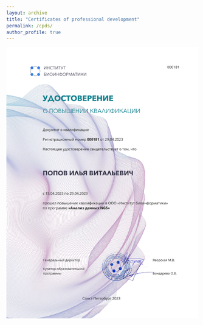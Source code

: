 ```yaml
---
layout: archive
title: "Certificates of professional development"
permalink: /cpds/
author_profile: true
---
```


<img src='/files/cpds/pngs/Analysis of NGS data.png'>
